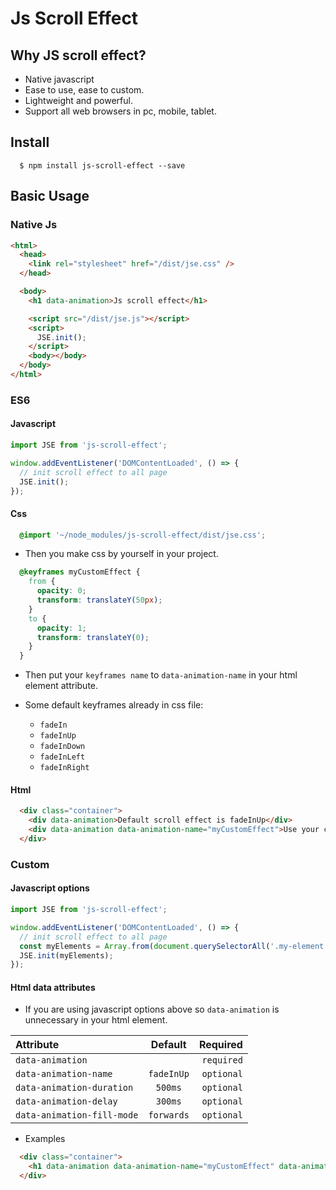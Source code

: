 # Js Scroll Effect

## Why JS scroll effect?

- Native javascript
- Ease to use, ease to custom.
- Lightweight and powerful.
- Support all web browsers in pc, mobile, tablet.

## Install

```
  $ npm install js-scroll-effect --save
```

## Basic Usage

### Native Js

```html
<html>
  <head>
    <link rel="stylesheet" href="/dist/jse.css" />
  </head>

  <body>
    <h1 data-animation>Js scroll effect</h1>

    <script src="/dist/jse.js"></script>
    <script>
      JSE.init();
    </script>
    <body></body>
  </body>
</html>
```

### ES6

#### Javascript

```javascript
import JSE from 'js-scroll-effect';

window.addEventListener('DOMContentLoaded', () => {
  // init scroll effect to all page
  JSE.init();
});
```

#### Css

```Css
  @import '~/node_modules/js-scroll-effect/dist/jse.css';
```

- Then you make css by yourself in your project.

```Css
  @keyframes myCustomEffect {
    from {
      opacity: 0;
      transform: translateY(50px);
    }
    to {
      opacity: 1;
      transform: translateY(0);
    }
  }
```

- Then put your `keyframes name` to `data-animation-name` in your html element attribute.

- Some default keyframes already in css file:

  - `fadeIn`
  - `fadeInUp`
  - `fadeInDown`
  - `fadeInLeft`
  - `fadeInRight`

#### Html

```Html
  <div class="container">
    <div data-animation>Default scroll effect is fadeInUp</div>
    <div data-animation data-animation-name="myCustomEffect">Use your custom effect</div>
  </div>
```

### Custom

#### Javascript options

```javascript
import JSE from 'js-scroll-effect';

window.addEventListener('DOMContentLoaded', () => {
  // init scroll effect to all page
  const myElements = Array.from(document.querySelectorAll('.my-element'));
  JSE.init(myElements);
});
```

#### Html data attributes

- If you are using javascript options above so `data-animation` is unnecessary in your html element.

| Attribute                  |  Default   |   Required |
| :------------------------- | :--------: | ---------: |
| `data-animation`           |            | `required` |
| `data-animation-name`      | `fadeInUp` | `optional` |
| `data-animation-duration`  |  `500ms`   | `optional` |
| `data-animation-delay`     |  `300ms`   | `optional` |
| `data-animation-fill-mode` | `forwards` | `optional` |

- Examples

```Html
  <div class="container">
    <h1 data-animation data-animation-name="myCustomEffect" data-animation-duration="1000ms" data-animation-delay="500ms">Use data attributes to control your effect</h1>
  </div>
```
